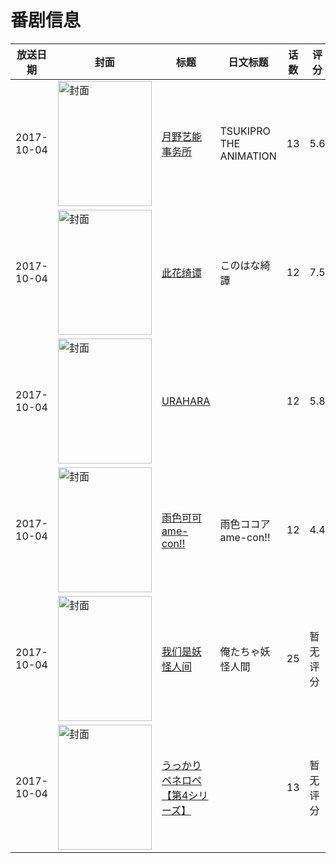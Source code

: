 # 番剧信息

|放送日期|封面|标题|日文标题|话数|评分|评分人数|
|---|---|---|---|---|---|---|
|2017-10-04|<img src="//lain.bgm.tv/pic/cover/c/1f/ec/200355_99ui0.jpg" alt="封面" style="width:150px;height:200px;object-fit:cover;">|[月野艺能事务所](https://bangumi.tv/subject/200355)|TSUKIPRO THE ANIMATION|13|5.6|74人评分|
|2017-10-04|<img src="//lain.bgm.tv/pic/cover/c/ab/fd/211934_HHeOH.jpg" alt="封面" style="width:150px;height:200px;object-fit:cover;">|[此花绮谭](https://bangumi.tv/subject/211934)|このはな綺譚|12|7.5|4069人评分|
|2017-10-04|<img src="//lain.bgm.tv/pic/cover/c/b4/48/212004_ThdEq.jpg" alt="封面" style="width:150px;height:200px;object-fit:cover;">|[URAHARA](https://bangumi.tv/subject/212004)||12|5.8|470人评分|
|2017-10-04|<img src="//lain.bgm.tv/pic/cover/c/ea/1a/219759_gSqvp.jpg" alt="封面" style="width:150px;height:200px;object-fit:cover;">|[雨色可可 ame-con!!](https://bangumi.tv/subject/219759)|雨色ココア ame-con!!|12|4.4|40人评分|
|2017-10-04|<img src="//lain.bgm.tv/pic/cover/c/14/e2/222227_ao7YH.jpg" alt="封面" style="width:150px;height:200px;object-fit:cover;">|[我们是妖怪人间](https://bangumi.tv/subject/222227)|俺たちゃ妖怪人間|25|暂无评分|少于10人评分|
|2017-10-04|<img src="//lain.bgm.tv/pic/cover/c/2f/a4/309237_rI757.jpg" alt="封面" style="width:150px;height:200px;object-fit:cover;">|[うっかりペネロペ 【第4シリーズ】](https://bangumi.tv/subject/309237)||13|暂无评分|少于10人评分|
